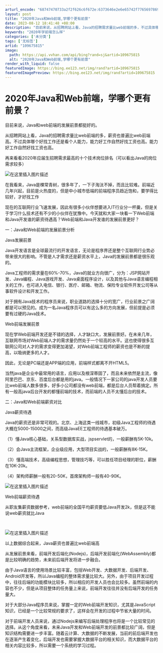 ```yaml
---
arturl_encode: "68747470733a2f2f626c6f672e:6373646e2e6e65742f77656978696e5f34333730333134342f:61727469636c652f64657461696c732f313039363735383135"
layout: post
title: "2020年Java和Web前端,学哪个更有前景"
date: 2023-08-12 18:41:48 +08:00
description: "目前来说，从招聘网站上看，Java的招聘需求量比web前端的多，不过具体哪个好找工作"
keywords: "2020年学前端怎么样"
categories: ['未分类']
tags: ['无标签']
artid: "109675815"
image:
  path: https://api.vvhan.com/api/bing?rand=sj&artid=109675815
  alt: "2020年Java和Web前端,学哪个更有前景"
render_with_liquid: false
featuredImage: https://bing.ee123.net/img/rand?artid=109675815
featuredImagePreview: https://bing.ee123.net/img/rand?artid=109675815
---
```


# 2020年Java和Web前端，学哪个更有前景？

目前来说，Java和web前端的发展前景都挺好的。

从招聘网站上看，Java的招聘需求量比web前端的多，薪资也普遍比web前端高。不过具体哪个好找工作还是看个人能力，能力好工作自然好找工资也高。能力好工作自然好找工资也高。

再来看看2020年应届生招聘需求最高的十个技术岗位排名（可以看出Java的岗位需求较多）

![在这里插入图片描述](https://i-blog.csdnimg.cn/blog_migrate/eba145036d1bc7814ec2e2d7fbcd000c.png#pic_center)

在我看来，Java是棵常青树，很多年了，一下子淘汰不掉，而且比较难。前端近几年兴起，目前是火热度的，但是中小城市低端的前端程序员趋近饱和，要学得比较好，才好找工作

现在的互联网行业飞速发展，因此有很多小伙伴想要进入IT行业分一杯羹，但是关于学习什么技术还有不少的小伙伴在犹豫中。今天就和大家一块看一下Web前端和Java开发谁的薪资待遇高？Web前端和Java开发谁的发展前景更好？

一：Java和Web前端的发展前景分析

Java发展前景

Java开发语言是全球最流行的开发语言，无论是程序界还是整个互联网行业势必带来很大的影响。不管是人才需求还是薪资水平上，Java的发展前景都是很乐观的。

Java工程师的需求量在60%-70%，Java的就业方向很广，分为：JSP网站开发、Java编程、Java游戏开发、Java桌面程序设计，以及其他与Java语言编程相关的工作，也可进入电信、银行、医疗、邮箱、物流、保险专业软件开发公司等从事软件设计和开发工作。

对于拥有Java技术的程序员来说，职业道路的选择十分的宽广，行业前景之广阔都是可以预见的。成为一名Java程序员可以有这么多的方向发展，但前提是必须要有过硬的Java技术。

Web前端发展前景

现在学Web前端开发还是不错的选择，人才缺口大，发展前景好。在未来几年，互联网市场对Web前端人才的需求量仍然处于一个较高的水平。这也使得很多互联网公司对人才的需求变得更加渴望，对Web前端工程师的薪资也是不断的提高，以吸纳更多的人才。

因此，无论是PC端还是APP端的应用，前端样式都离不开HTML5。

当然java是企业中最常用的语言，应用以及根深蒂固了，而且未来依然是主流，像阿里巴巴、京东、百度后台都是用的java。一般情况下一家公司的java开发人员要比web前端人数多很多，好多小公司都没有web前端，都是后台人员帮着搞定。所有一般高java后台开发的都懂前端的技术，而前端的人员不太懂后台的技术。

二：Java和Web前端薪资对比

Java薪资待遇

Java的薪资还是非常可观的。北京、上海这类一线城市，初级Java工程师的待遇大概在5000-15000之间，而高级JavaEE工程师的待遇基本破万。

（1）懂Java核心基础，关系型数据库实战，jspservlet的，一般薪酬有5K-10k。

（2）会Java主流框架，企业级应用，大型项目实战的，一般薪酬有8K-15K。

（3）懂高端技术，高级编程思想，管理技巧等，可以胜任项目经理的职位，薪酬在10K-20k。

（4）架构师薪酬一般有20-50K，首席架构师一般有40-90K。

![在这里插入图片描述](https://i-blog.csdnimg.cn/blog_migrate/94632a4936f7c01e0d0663848bccc11f.png#pic_center)

Web前端薪资待遇

从职友集薪资数据参考，web前端的全国平均薪资要低Java开发2k，但是这不能说web薪资就比Java

​
  
![在这里插入图片描述](https://i-blog.csdnimg.cn/blog_migrate/c00532dc582c93f90dcb1b4b80620663.png#pic_center)

以上数据综合起来，Java薪资也普遍比web前端高

从发展前景来看，前端开发后端化(Nodejs)，后端开发前端化(WebAssembly)都是比较明确的趋势，未来前后端开发将进一步融合。

由于Java语言的使用场景比较丰富，包括Web开发、大数据开发、后端开发、Android开发等，所以Java编程的整体需求量比较大。另外，由于项目开发过程中，往往后端的功能模块比较多，所以相应的开发人员也会比较多。虽然前端的内容也不少，但是从项目整体的任务量上来说，前端开发往往并没有后端开发的任务量大。

对于大部分Java程序员来说，掌握一定的Web前端开发知识，尤其是JavaScript知识，已经是一个比较常规的要求了，这样会在开发的过程中节省大量的时间。

对于前端开发人员来说，通过Nodejs来编写后端处理程序也将是一个比较常见的选择。从这个角度来看，未来Java开发和Web前端开发的前景都比较广阔，但是知识结构需要进一步丰富。随着云计算、大数据的不断发展，当前的前后端开发也在逐渐产生着变化，后端开发也需要掌握大数据平台的相关知识，而大数据平台的相关内容比较多，所以需要一个系统的学习过程。
